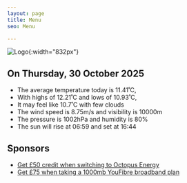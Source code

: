 ```yaml
---
layout: page
title: Menu
seo: Menu

---
```


![Logo](/images/logo.jpg){:width="832px"}

<!-- weather_marker starts -->
## On Thursday, 30 October 2025

- The average temperature today is 11.41˚C,
- With highs of 12.21˚C and lows of 10.93˚C,
- It may feel like 10.7˚C with few clouds
- The wind speed is 8.75m/s and visibility is 10000m
- The pressure is 1002hPa and humidity is 80%
- The sun will rise at 06:59 and set at 16:44

<!-- weather_marker ends -->

## Sponsors

- [Get £50 credit when switching to Octopus Energy](https://bit.ly/3oD1nnS)
- [Get £75 when taking a 1000mb YouFibre broadband plan](https://aklam.io/91zWhU?)
